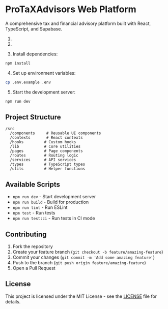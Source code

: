 # ProTaXAdvisors Web Platform

A comprehensive tax and financial advisory platform built with React, TypeScript, and Supabase.

1.
2.

3. Install dependencies:
```bash
npm install
```

4. Set up environment variables:
```bash
cp .env.example .env
```

5. Start the development server:
```bash
npm run dev
```

## Project Structure

```
/src
  /components     # Reusable UI components
  /contexts       # React contexts
  /hooks         # Custom hooks
  /lib           # Core utilities
  /pages         # Page components
  /routes        # Routing logic
  /services      # API services
  /types         # TypeScript types
  /utils         # Helper functions
```

## Available Scripts

- `npm run dev` - Start development server
- `npm run build` - Build for production
- `npm run lint` - Run ESLint
- `npm test` - Run tests
- `npm run test:ci` - Run tests in CI mode

## Contributing

1. Fork the repository
2. Create your feature branch (`git checkout -b feature/amazing-feature`)
3. Commit your changes (`git commit -m 'Add some amazing feature'`)
4. Push to the branch (`git push origin feature/amazing-feature`)
5. Open a Pull Request

## License

This project is licensed under the MIT License - see the [LICENSE](LICENSE) file for details.